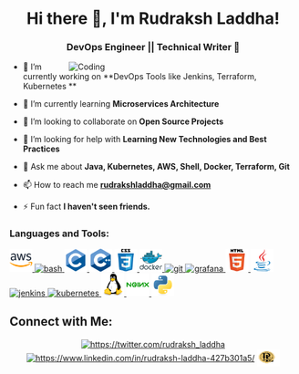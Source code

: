 <h1 align="center">Hi there 👋, I'm Rudraksh Laddha!</h1>
<h3 align="center">DevOps Engineer || Technical Writer 🚀</h3>

 <p> <img src="https://octodex.github.com/images/Fintechtocat.png" align="right" alt="Coding" width="400"/> </p>
 
- 🔭 I’m currently working on **DevOps Tools like Jenkins, Terraform, Kubernetes **

- 🌱 I’m currently learning **Microservices Architecture**

- 👯 I’m looking to collaborate on **Open Source Projects**

- 🤝 I’m looking for help with **Learning New Technologies and Best Practices**

- 💬 Ask me about **Java, Kubernetes, AWS, Shell, Docker, Terraform, Git**

- 📫 How to reach me **rudrakshladdha@gmail.com**

- ⚡ Fun fact **I haven't seen friends.**
<h3 align="left">Languages and Tools:</h3>
<p align="left"> <a href="https://aws.amazon.com" target="_blank" rel="noreferrer"> <img src="https://raw.githubusercontent.com/devicons/devicon/master/icons/amazonwebservices/amazonwebservices-original-wordmark.svg" alt="aws" width="40" height="40"/> </a> <a href="https://www.gnu.org/software/bash/" target="_blank" rel="noreferrer"> <img src="https://www.vectorlogo.zone/logos/gnu_bash/gnu_bash-icon.svg" alt="bash" width="40" height="40"/> </a> <a href="https://www.cprogramming.com/" target="_blank" rel="noreferrer"> <img src="https://raw.githubusercontent.com/devicons/devicon/master/icons/c/c-original.svg" alt="c" width="40" height="40"/> </a> <a href="https://www.w3schools.com/cpp/" target="_blank" rel="noreferrer"> <img src="https://raw.githubusercontent.com/devicons/devicon/master/icons/cplusplus/cplusplus-original.svg" alt="cplusplus" width="40" height="40"/> </a> <a href="https://www.w3schools.com/css/" target="_blank" rel="noreferrer"> <img src="https://raw.githubusercontent.com/devicons/devicon/master/icons/css3/css3-original-wordmark.svg" alt="css3" width="40" height="40"/> </a> <a href="https://www.docker.com/" target="_blank" rel="noreferrer"> <img src="https://raw.githubusercontent.com/devicons/devicon/master/icons/docker/docker-original-wordmark.svg" alt="docker" width="40" height="40"/> </a> <a href="https://git-scm.com/" target="_blank" rel="noreferrer"> <img src="https://www.vectorlogo.zone/logos/git-scm/git-scm-icon.svg" alt="git" width="40" height="40"/> </a> <a href="https://grafana.com" target="_blank" rel="noreferrer"> <img src="https://www.vectorlogo.zone/logos/grafana/grafana-icon.svg" alt="grafana" width="40" height="40"/> </a> <a href="https://www.w3.org/html/" target="_blank" rel="noreferrer"> <img src="https://raw.githubusercontent.com/devicons/devicon/master/icons/html5/html5-original-wordmark.svg" alt="html5" width="40" height="40"/> </a> <a href="https://www.java.com" target="_blank" rel="noreferrer"> <img src="https://raw.githubusercontent.com/devicons/devicon/master/icons/java/java-original.svg" alt="java" width="40" height="40"/> </a> <a href="https://www.jenkins.io" target="_blank" rel="noreferrer"> <img src="https://www.vectorlogo.zone/logos/jenkins/jenkins-icon.svg" alt="jenkins" width="40" height="40"/> </a> <a href="https://kubernetes.io" target="_blank" rel="noreferrer"> <img src="https://www.vectorlogo.zone/logos/kubernetes/kubernetes-icon.svg" alt="kubernetes" width="40" height="40"/> </a> <a href="https://www.linux.org/" target="_blank" rel="noreferrer"> <img src="https://raw.githubusercontent.com/devicons/devicon/master/icons/linux/linux-original.svg" alt="linux" width="40" height="40"/> </a> <a href="https://www.nginx.com" target="_blank" rel="noreferrer"> <img src="https://raw.githubusercontent.com/devicons/devicon/master/icons/nginx/nginx-original.svg" alt="nginx" width="40" height="40"/> </a> <a href="https://www.python.org" target="_blank" rel="noreferrer"> <img src="https://raw.githubusercontent.com/devicons/devicon/master/icons/python/python-original.svg" alt="python" width="40" height="40"/> </a> </p>

## Connect with Me:
<p align="center">
<a href="https://twitter.com/https://twitter.com/rudraksh_laddha" target="blank"><img align="center" src="https://raw.githubusercontent.com/rahuldkjain/github-profile-readme-generator/master/src/images/icons/Social/twitter.svg" alt="https://twitter.com/rudraksh_laddha" height="30" width="40" /></a>
<a href="https://linkedin.com/in/https://www.linkedin.com/in/rudraksh-laddha-427b301a5/" target="blank"><img align="center" src="https://raw.githubusercontent.com/rahuldkjain/github-profile-readme-generator/master/src/images/icons/Social/linked-in-alt.svg" alt="https://www.linkedin.com/in/rudraksh-laddha-427b301a5/" height="30" width="40" /></a>
<a href="https://rudraksh2003.github.io/portfolio/index.html" target="blank">
  <img align="center" src="https://github.com/Rudraksh2003/Rudraksh2003/blob/main/B%20(1)%20(1).png"  height="30" width="40"></a>

</p>
 
## 
<p align="right">
<a href= "https://github-readme-stats.vercel.app/api?username=Rudraksh2003&theme=radical&show_icons=true&hide_border=true&count_private=true" width="50">
</p>
